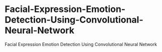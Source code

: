 # Facial-Expression-Emotion-Detection-Using-Convolutional-Neural-Network
Facial Expression Emotion Detection Using Convolutional Neural Network
